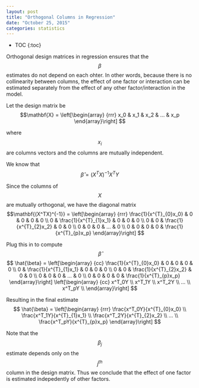 ```yaml
---
layout: post
title: "Orthogonal Columns in Regression"
date: "October 25, 2015"
categories: statistics
---
```


* TOC
{:toc}



Orthogonal design matrices in regression ensures that the $$\beta$$ estimates do not depend on each ohter. In other words, because there is no collinearity between columns, the effect of one factor or interaction can be estimated separately from the effect of any other factor/interaction in the model.

Let the design matrix be
$$\mathbf{X} = \left[\begin{array}
{rrr}
x_0 & x_1 & x_2 & ... & x_p
\end{array}\right]
$$

where $$x_i$$ are columns vectors and the columns are mutually independent.

We know that
$$ \hat{\beta} = (X^TX)^{-1}X^TY $$

Since the columns of $$X$$ are mutually orthogonal, we have the diagonal matrix
$$\mathbf{(X^TX)^{-1}} = \left[\begin{array}
{rrr}
\frac{1}{x^{T}_{0}x_0} & 0 & 0 & 0 & 0 \\
0 & \frac{1}{x^{T}_{1}x_1} & 0 & 0 & 0 \\
0 & 0 & \frac{1}{x^{T}_{2}x_2} & 0 & 0 \\
0 & 0 & 0 & ... & 0 \\
0 & 0 & 0 & 0 & \frac{1}{x^{T}_{p}x_p} 
\end{array}\right]
$$

Plug this in to compute $$ \hat{\beta} $$
$$ \hat{\beta} = \left[\begin{array}
{cc}
\frac{1}{x^{T}_{0}x_0} & 0 & 0 & 0 & 0 \\
0 & \frac{1}{x^{T}_{1}x_1} & 0 & 0 & 0 \\
0 & 0 & \frac{1}{x^{T}_{2}x_2} & 0 & 0 \\
0 & 0 & 0 & ... & 0 \\
0 & 0 & 0 & 0 & \frac{1}{x^{T}_{p}x_p} 
\end{array}\right]
\left[\begin{array}
{cc}
x^T_0Y \\
x^T_1Y \\
x^T_2Y \\
... \\
x^T_pY \\
\end{array}\right]
$$

Resulting in the final estimate
$$ \hat{\beta} = \left[\begin{array}
{rrr}
\frac{x^T_0Y}{x^{T}_{0}x_0}  \\
\frac{x^T_1Y}{x^{T}_{1}x_1}  \\
\frac{x^T_2Y}{x^{T}_{2}x_2} \\
... \\
\frac{x^T_pY}{x^{T}_{p}x_p} 
\end{array}\right]
$$


Note that the $$\beta_j$$ estimate depends only on the $$j^{th}$$ column in the design matrix. Thus we conclude that the effect of one factor is estimated indepedently of other factors.


